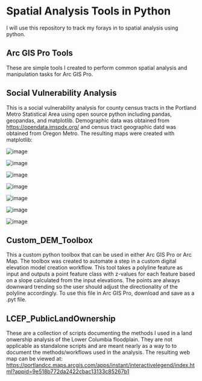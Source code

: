 # Spatial Analysis Tools in Python
I will use this repository to track my forays in to spatial analysis using python.

## Arc GIS Pro Tools
These are simple tools I created to perform common spatial analysis and manipulation tasks for Arc GIS Pro. 
 
## Social Vulnerability Analysis
This is a social vulnerability analysis for county census tracts in the Portland Metro Statistical Area using open source python including pandas, geopandas, and matplotlib. Demographic data was obtained from https://opendata.imspdx.org/ and census tract geographic datd was obtained from Oregon Metro. The resulting maps were created with matplotlib:


![image](https://user-images.githubusercontent.com/68084325/110257512-1ff38c00-7f53-11eb-841a-1ae2259ce0eb.png)

![image](https://user-images.githubusercontent.com/68084325/110257529-34378900-7f53-11eb-9ee8-aabec9a8a136.png)

![image](https://user-images.githubusercontent.com/68084325/110257554-431e3b80-7f53-11eb-9fb8-417eda669c05.png)

![image](https://user-images.githubusercontent.com/68084325/110257579-503b2a80-7f53-11eb-92de-06564ce56759.png)

![image](https://user-images.githubusercontent.com/68084325/110257590-5fba7380-7f53-11eb-98d0-ee6ac03adce9.png)

![image](https://user-images.githubusercontent.com/68084325/110257598-6b0d9f00-7f53-11eb-9c3e-92e442c68959.png)

![image](https://user-images.githubusercontent.com/68084325/110257606-782a8e00-7f53-11eb-9db3-fc738ff11be8.png)

## Custom_DEM_Toolbox
This a custom python toolbox that can be used in either Arc GIS Pro or Arc Map. The toolbox was created to automate a step in a custom digital elevation model creation workflow. This tool takes a polyline feature as input and outputs a point feature class with z-values for each feature based on a slope calculated from the input elevations. The points are always downward trending so the user should adjust the directionality of the polyline accordingly. To use this file in Arc GIS Pro, download and save as a .pyt file.

## LCEP_PublicLandOwnership
These are a collection of scripts documenting the methods I used in a land onwership analysis of the Lower Columbia floodplain. They are not applicable as standalone scripts and are meant nearly as a way to to document the methods/workflows used in the analysis. The resulting web map can be viewed at: 
https://portlandcc.maps.arcgis.com/apps/instant/interactivelegend/index.html?appid=9e518b772da2422cbac13133c85267b1 
